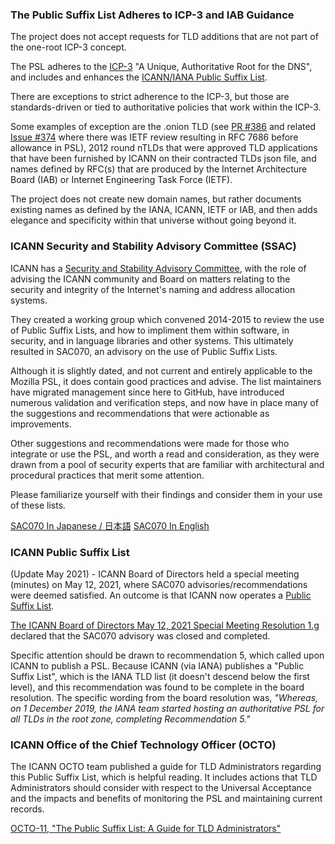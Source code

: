 ### The Public Suffix List Adheres to ICP-3 and IAB Guidance ###
The project does not accept requests for TLD additions that are not part of the one-root ICP-3 concept.

The PSL adheres to the [ICP-3](https://www.icann.org/resources/pages/unique-authoritative-root-2012-02-25-en) "A Unique, Authoritative Root for the DNS", and includes and enhances the [ICANN/IANA Public Suffix List](https://github.com/publicsuffix/list/wiki/Security-Considerations/#icann-public-suffix-list).

There are exceptions to strict adherence to the ICP-3, but those are standards-driven or tied to authoritative policies that work within the ICP-3.

Some examples of exception are the .onion TLD (see [PR #386](https://github.com/publicsuffix/list/pull/386) and related [Issue #374](https://github.com/publicsuffix/list/issues/374) where there was IETF review resulting in RFC 7686 before allowance in PSL), 2012 round nTLDs that were approved TLD applications that have been furnished by ICANN on their contracted TLDs json file, and names defined by RFC(s) that are produced by the Internet Architecture Board (IAB) or Internet Engineering Task Force (IETF).

The project does not create new domain names, but rather documents existing names as defined by the IANA, ICANN, IETF or IAB, and then adds elegance and specificity within that universe without going beyond it.

### ICANN Security and Stability Advisory Committee (SSAC)
ICANN has a [Security and Stability Advisory Committee](https://www.icann.org/resources/pages/ssac-role-2018-02-06-en), with the role of advising the ICANN community and Board on matters relating to the security and integrity of the Internet's naming and address allocation systems.

They created a working group which convened 2014-2015 to review the use of Public Suffix Lists, and how to impliment them within software, in security, and in language libraries and other systems.  This ultimately resulted in SAC070, an advisory on the use of Public Suffix Lists.

Although it is slightly dated, and not current and entirely applicable to the Mozilla PSL, it does contain good practices and advise.  The list maintainers have migrated management since here to GitHub, have introduced numerous validation and verification steps, and now have in place many of the suggestions and recommendations that were actionable as improvements.

Other suggestions and recommendations were made for those who integrate or use the PSL, and worth a read and consideration, as they were drawn from a pool of security experts that are familiar with architectural and procedural practices that merit some attention.

Please familiarize yourself with their findings and consider them in your use of these lists. 

[SAC070 In Japanese / 日本語](https://www.icann.org/ja/system/files/files/sac-070-ja.pdf) [SAC070 In English](https://www.icann.org/en/system/files/files/sac-070-en.pdf)

### ICANN Public Suffix List
(Update May 2021) - ICANN Board of Directors held a special meeting (minutes) on May 12, 2021, where SAC070 advisories/recommendations were deemed satisfied.  An outcome is that ICANN now operates a [Public Suffix List](https://data.iana.org/TLD/tlds-alpha-by-domain.txt).  

[The ICANN Board of Directors May 12, 2021 Special Meeting Resolution 1.g](https://www.icann.org/resources/board-material/resolutions-2021-05-12-en#1.g) declared that the SAC070 advisory was closed and completed.  

Specific attention should be drawn to recommendation 5, which called upon ICANN to publish a PSL. Because ICANN (via IANA) publishes a "Public Suffix List", which is the IANA TLD list (it doesn't descend below the first level), and this recommendation was found to be complete in the board resolution.  The specific wording from the board resolution was, _"Whereas, on 1 December 2019, the IANA team started hosting an authoritative PSL for all TLDs in the root zone, completing Recommendation 5."_

### ICANN Office of the Chief Technology Officer (OCTO)
The ICANN OCTO team published a guide for TLD Administrators regarding this Public Suffix List, which is helpful reading.  It includes actions that TLD Administrators should consider with respect to the Universal Acceptance and the impacts and benefits of monitoring the PSL and maintaining current records.  

[OCTO-11, "The Public Suffix List: A Guide for TLD Administrators"](https://www.icann.org/en/system/files/files/octo-011-18may20-en.pdf)